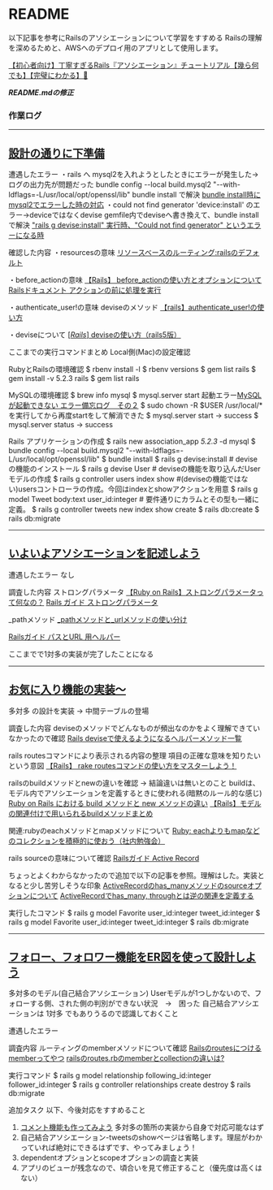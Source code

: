 # README
以下記事を参考にRailsのアソシエーションについて学習をすすめる
Railsの理解を深めるためと、AWSへのデプロイ用のアプリとして使用します。

[【初心者向け】丁寧すぎるRails『アソシエーション』チュートリアル【幾ら何でも】【完璧にわかる】🎸](https://qiita.com/kazukimatsumoto/items/14bdff681ec5ddac26d1)

***README.mdの修正***

### 作業ログ
---
[設計の通りに下準備](https://qiita.com/kazukimatsumoto/items/14bdff681ec5ddac26d1#%E8%A8%AD%E8%A8%88%E3%81%AE%E9%80%9A%E3%82%8A%E3%81%AB%E4%B8%8B%E6%BA%96%E5%82%99)
---
遭遇したエラー
・rails へ mysql2を入れようとしたときにエラーが発生した→ログの出力先が問題だった
   bundle config --local build.mysql2 "--with-ldflags=-L/usr/local/opt/openssl/lib"
   bundle install で解決
  [bundle install時にmysql2でエラーした時の対応](https://nyakanishi.work/bundle-install%E6%99%82%E3%81%ABmysql2%E3%81%A7%E3%82%A8%E3%83%A9%E3%83%BC%E3%81%97%E3%81%9F%E6%99%82%E3%81%AE%E5%AF%BE%E5%BF%9C/)
・could not find generator 'device:install' のエラー→deviceではなくdevise
  gemfile内でdeviseへ書き換えて、bundle install で解決
  ["rails g devise:install" 実行時、"Could not find generator" というエラーになる時](https://qiita.com/Taku0055/items/0c17d6f0de7e2e8a7f96)

確認した内容
・resourcesの意味
[リソースベースのルーティング:railsのデフォルト](https://railsguides.jp/routing.html#%E3%83%AA%E3%82%BD%E3%83%BC%E3%82%B9%E3%83%99%E3%83%BC%E3%82%B9%E3%81%AE%E3%83%AB%E3%83%BC%E3%83%86%E3%82%A3%E3%83%B3%E3%82%B0-rails%E3%81%AE%E3%83%87%E3%83%95%E3%82%A9%E3%83%AB%E3%83%88)

・before_actionの意味
[【Rails】 before_actionの使い方とオプションについて](https://pikawaka.com/rails/before_action)
[Railsドキュメント アクションの前に処理を実行](https://railsdoc.com/page/before_action)

・authenticate_user!の意味 deviseのメソッド
[【rails】authenticate_user!の使い方](https://qiita.com/gogotakataka1234/items/c7d5c0b3d8953216259e)

・deviseについて
[[*Rails*] deviseの使い方（rails5版）](https://qiita.com/cigalecigales/items/f4274088f20832252374)

ここまでの実行コマンドまとめ
Local側(Mac)の設定確認

RubyとRailsの環境確認
$ rbenv install -l
$ rbenv versions
$ gem list rails
$ gem install -v 5.2.3 rails
$ gem list rails 

MySQLの環境確認 
$ brew info mysql
$ mysql.server start
起動エラー[MySQLが起動できない エラー備忘ログ　その２](https://qiita.com/avicii2314/items/cbe938339cb80f59f5a5)
$ sudo chown -R $USER /usr/local/*
を実行してから再度startをして解消できた
$ mysql.server start -> success
$ mysql.server status -> success

Rails アプリケーションの作成
$ rails new association_app _5.2.3_ -d mysql
$ bundle config --local build.mysql2 "--with-ldflags=-L/usr/local/opt/openssl/lib"
$ bundle install
$ rails g devise:install  # deviseの機能のインストール
$ rails g devise User  # deviseの機能を取り込んだUserモデルの作成
$ rails g controller users index show #(deviseの機能ではない)usersコントローラの作成。今回はindexとshowアクションを用意
$ rails g model Tweet body:text user_id:integer # 要件通りにカラムとその型も一緒に定義。
$ rails g controller tweets new index show create
$ rails db:create
$ rails db:migrate

---
[いよいよアソシエーションを記述しよう](https://qiita.com/kazukimatsumoto/items/14bdff681ec5ddac26d1#%E3%81%84%E3%82%88%E3%81%84%E3%82%88%E3%82%A2%E3%82%BD%E3%82%B7%E3%82%A8%E3%83%BC%E3%82%B7%E3%83%A7%E3%83%B3%E3%82%92%E8%A8%98%E8%BF%B0%E3%81%97%E3%82%88%E3%81%86)
---
遭遇したエラー
なし
 
調査した内容
ストロングパラメータ
[【Ruby on Rails】ストロングパラメータって何なの？](https://qiita.com/ozackiee/items/f100fd51f4839b3fdca8)
[Rails ガイド ストロングパラメータ](https://railsguides.jp/action_controller_overview.html#strong-parameters)

_pathメソッド
[_pathメソッドと_urlメソッドの使い分け](https://qiita.com/higeaaa/items/df8feaa5b6f12e13fb6f)

[Railsガイド パスとURL
用ヘルパー](https://railsguides.jp/routing.html#%E3%83%91%E3%82%B9%E3%81%A8url%E7%94%A8%E3%83%98%E3%83%AB%E3%83%91%E3%83%BC)

ここまでで1対多の実装が完了したことになる

---
[お気に入り機能の実装〜](https://qiita.com/kazukimatsumoto/items/14bdff681ec5ddac26d1#%E3%81%8A%E6%B0%97%E3%81%AB%E5%85%A5%E3%82%8A%E6%A9%9F%E8%83%BD%E3%82%92er%E5%9B%B3%E3%82%92%E4%BD%BF%E3%81%A3%E3%81%A6%E8%A8%AD%E8%A8%88%E3%81%97%E3%82%88%E3%81%86)
---
多対多 の設計を実装 → 中間テーブルの登場

調査した内容
deviseのメソッドでどんなものが頻出なのかをよく理解できていなかったので確認
[Rails deviseで使えるようになるヘルパーメソッド一覧](https://qiita.com/tobita0000/items/866de191635e6d74e392)

rails routesコマンドにより表示される内容の整理 項目の正確な意味を知りたいという意図
[【Rails】 rake routesコマンドの使い方をマスターしよう！](https://pikawaka.com/rails/rake_routes)

railsのbuildメソッドとnewの違いを確認 → 結論違いは無いとのこと 
buildは、モデル内でアソシエーションを定義するときに使われる(暗黙のルール的な感じ)
[Ruby on Rails における build メソッドと new メソッドの違い](https://qiita.com/maejimayuto/items/31c293a21c8aab1961ac)
[【Rails】モデルの関連付けで用いられるbuildメソッドまとめ](https://techtechmedia.com/build-method-rails/)

関連:rubyのeachメソッドとmapメソッドについて
[Ruby: eachよりもmapなどのコレクションを積極的に使おう（社内勉強会）](https://techracho.bpsinc.jp/hachi8833/2020_11_06/59639)

rails sourceの意味について確認
[Railsガイド Active Record](https://railsguides.jp/association_basics.html#has-many-through%E3%81%A8has-and-belongs-to-many%E3%81%AE%E3%81%A9%E3%81%A1%E3%82%89%E3%82%92%E9%81%B8%E3%81%B6%E3%81%8B)

ちょっとよくわからなかったので追加で以下の記事を参照。理解はした。実装となると少し苦労しそうな印象
[ActiveRecordのhas_manyメソッドのsourceオプションについて](https://qiita.com/imotan/items/036ceffb79e294d8a063)
[ActiveRecordでhas_many, throughとは逆の関連を定義する](https://blog.toshimaru.net/belongs_to-through/)

実行したコマンド
$ rails g model Favorite user_id:integer tweet_id:integer
$ rails g model Favorite user_id:integer tweet_id:integer
$ rails db:migrate

---
[フォロー、フォロワー機能をER図を使って設計しよう](https://qiita.com/kazukimatsumoto/items/14bdff681ec5ddac26d1#%E3%83%95%E3%82%A9%E3%83%AD%E3%83%BC%E3%83%95%E3%82%A9%E3%83%AD%E3%83%AF%E3%83%BC%E6%A9%9F%E8%83%BD%E3%82%92er%E5%9B%B3%E3%82%92%E4%BD%BF%E3%81%A3%E3%81%A6%E8%A8%AD%E8%A8%88%E3%81%97%E3%82%88%E3%81%86)
---
多対多のモデル(自己結合アソシエーション)
Userモデルが1つしかないので、フォローする側、された側の判別ができない状況　→　困った
自己結合アソシエーションは 1対多 でもありうるので認識しておくこと

遭遇したエラー

調査内容
ルーティングのmemberメソッドについて確認
[Railsのroutesにつけるmemberってやつ](https://qiita.com/ryuuuuuuuuuu/items/607bf3ce92d80ceb9057)
[railsのroutes.rbのmemberとcollectionの違いは?](https://qiita.com/k152744/items/141345e34fc0095217fe)

実行コマンド
$ rails g model relationship following_id:integer follower_id:integer
$ rails g controller relationships create destroy
$ rails db:migrate

追加タスク 以下、今後対応をすすめること
1. [コメント機能も作ってみよう](https://qiita.com/kazukimatsumoto/items/14bdff681ec5ddac26d1#%E3%82%B3%E3%83%A1%E3%83%B3%E3%83%88%E6%A9%9F%E8%83%BD%E3%82%82%E4%BD%9C%E3%81%A3%E3%81%A6%E3%81%BF%E3%82%88%E3%81%86) 多対多の箇所の実装から自身で対応可能なはず
2. 自己結合アソシエーション-tweetsのshowページは省略します。理屈がわかっていれば絶対にできるはずです、やってみましょう！
3. dependentオプションとscopeオプションの調査と実装
4. アプリのビューが残念なので、頃合いを見て修正すること（優先度は高くはない）
